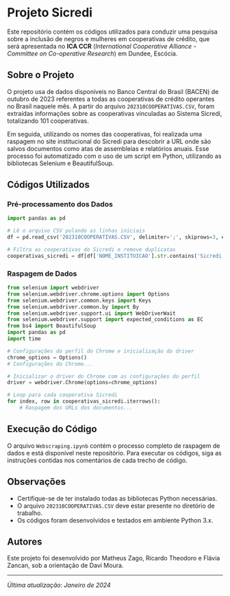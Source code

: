# Projeto Sicredi

Este repositório contém os códigos utilizados para conduzir uma pesquisa sobre a inclusão de negros e mulheres em cooperativas de crédito, que será apresentada no **ICA CCR** (_International Cooperative Alliance - Committee on Co-operative Research_) em Dundee, Escócia.

## Sobre o Projeto

O projeto usa de dados disponíveis no Banco Central do Brasil (BACEN) de outubro de 2023 referentes a todas as cooperativas de crédito operantes no Brasil naquele mês. A partir do arquivo `202310COOPERATIVAS.CSV`, foram extraídas informações sobre as cooperativas vinculadas ao Sistema Sicredi, totalizando 101 cooperativas.

Em seguida, utilizando os nomes das cooperativas, foi realizada uma raspagem no site institucional do Sicredi para descobrir a URL onde são salvos documentos como atas de assembleias e relatórios anuais. Esse processo foi automatizado com o uso de um script em Python, utilizando as bibliotecas Selenium e BeautifulSoup.

## Códigos Utilizados

### Pré-processamento dos Dados

```python
import pandas as pd

# Lê o arquivo CSV pulando as linhas iniciais
df = pd.read_csv('202310COOPERATIVAS.CSV', delimiter=';', skiprows=3, encoding='ISO-8859-1')

# Filtra as cooperativas do Sicredi e remove duplicatas
cooperativas_sicredi = df[df['NOME_INSTITUICAO'].str.contains('Sicredi', case=False)].drop_duplicates(subset=['NOME_INSTITUICAO'])
```

### Raspagem de Dados

```python
from selenium import webdriver
from selenium.webdriver.chrome.options import Options
from selenium.webdriver.common.keys import Keys
from selenium.webdriver.common.by import By
from selenium.webdriver.support.ui import WebDriverWait
from selenium.webdriver.support import expected_conditions as EC
from bs4 import BeautifulSoup
import pandas as pd
import time

# Configurações do perfil do Chrome e inicialização do driver
chrome_options = Options()
# Configurações do Chrome...

# Inicializar o driver do Chrome com as configurações do perfil
driver = webdriver.Chrome(options=chrome_options)

# Loop para cada cooperativa Sicredi
for index, row in cooperativas_sicredi.iterrows():
    # Raspagem dos URLs dos documentos...
```

## Execução do Código

O arquivo `Webscraping.ipynb` contém o processo completo de raspagem de dados e está disponível neste repositório.
Para executar os códigos, siga as instruções contidas nos comentários de cada trecho de código.

## Observações

- Certifique-se de ter instalado todas as bibliotecas Python necessárias.
- O arquivo `202310COOPERATIVAS.CSV` deve estar presente no diretório de trabalho.
- Os códigos foram desenvolvidos e testados em ambiente Python 3.x.

## Autores

Este projeto foi desenvolvido por Matheus Zago, Ricardo Theodoro e Flávia Zancan, sob a orientação de Davi Moura.

---

_Última atualização: Janeiro de 2024_
